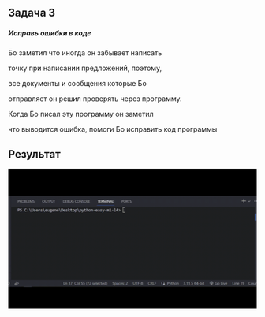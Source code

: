 ## Задача 3

##### Исправь ошибки в коде

Бо заметил что иногда он забывает написать

точку при написании предложений, поэтому,

все документы и сообщения которые Бо

отправляет он решил проверять через программу.

Когда Бо писал эту программу он заметил

что выводится ошибка, помоги Бо исправить код программы


## Результат

![1697798343012](image/task/1697798343012.png)
